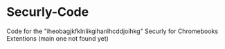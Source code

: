 # Securly-Code

Code for the "iheobagjkfklnlikgihanlhcddjoihkg" Securly for Chromebooks Extentions (main one not found yet)
